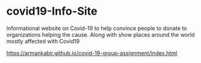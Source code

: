 # covid19-Info-Site
Informational website on Covid-19 to help convince people to donate to organizations helping the cause.
Along with show places around the world mostly affected with Covid19

https://armankabir.github.io/covid-19-group-assignment/index.html
